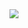 <img align="right" src="https://visitor-badge.laobi.icu/badge?page_id=Rakibulislam-emon.Rakibulislam-emon" />
